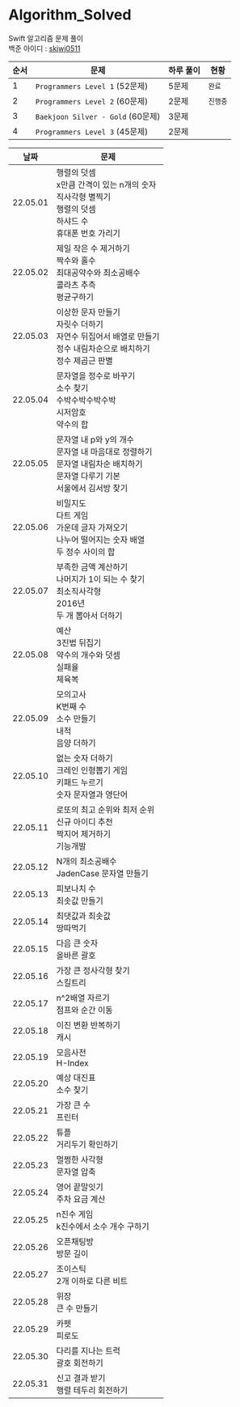 # Algorithm_Solved
 Swift 알고리즘 문제 풀이  
백준 아이디 : [skjwj0511](https://solved.ac/profile/skjwj0511)  
  
순서|문제|하루 풀이|현황|
---|---|---|---|
1|`Programmers Level 1` (52문제)|5문제|`완료`|
2|`Programmers Level 2` (60문제)|2문제|`진행중`|
3|`Baekjoon Silver - Gold` (60문제)|3문제||
4|`Programmers Level 3` (45문제)|2문제||
  
날짜|문제|
---|---|
22.05.01|행렬의 덧셈</br>x만큼 간격이 있는 n개의 숫자</br>직사각형 별찍기</br>행렬의 덧셈</br>하샤드 수</br>휴대폰 번호 가리기|
22.05.02|제일 작은 수 제거하기</br>짝수와 홀수</br>최대공약수와 최소공배수</br>콜라츠 추측</br>평균구하기|
22.05.03|이상한 문자 만들기</br>자릿수 더하기</br>자연수 뒤집어서 배열로 만들기</br>정수 내림차순으로 배치하기</br>정수 제곱근 판별|
22.05.04|문자열을 정수로 바꾸기</br>소수 찾기</br>수박수박수박수박</br>시저암호</br>약수의 합|
22.05.05|문자열 내 p와 y의 개수</br>문자열 내 마음대로 정렬하기</br>문자열 내림차순 배치하기</br>문자열 다루기 기본</br>서울에서 김서방 찾기|
22.05.06|비밀지도</br>다트 게임</br>가운데 글자 가져오기</br>나누어 떨어지는 숫자 배열</br>두 정수 사이의 합|
22.05.07|부족한 금액 계산하기</br>나머지가 1이 되는 수 찾기</br>최소직사각형</br>2016년</br>두 개 뽑아서 더하기|
22.05.08|예산</br>3진법 뒤집기</br>약수의 개수와 덧셈</br>실패율</br>체육복|
22.05.09|모의고사</br>K번째 수</br>소수 만들기</br>내적</br>음양 더하기|
22.05.10|없는 숫자 더하기</br>크레인 인형뽑기 게임</br>키패드 누르기</br>숫자 문자열과 영단어|
22.05.11|로또의 최고 순위와 최저 순위</br>신규 아이디 추천</br>짝지어 제거하기</br>기능개발|
22.05.12|N개의 최소공배수</br>JadenCase 문자열 만들기|
22.05.13|피보나치 수</br>최솟값 만들기|
22.05.14|최댓값과 최솟값</br>땅따먹기|
22.05.15|다음 큰 숫자</br>올바른 괄호|
22.05.16|가장 큰 정사각형 찾기</br>스킬트리|
22.05.17|n^2배열 자르기</br>점프와 순간 이동|
22.05.18|이진 변환 반복하기</br>캐시|
22.05.19|모음사전</br>H-Index|
22.05.20|예상 대진표</br>소수 찾기|
22.05.21|가장 큰 수</br>프린터|
22.05.22|튜플</br>거리두기 확인하기|
22.05.23|멀쩡한 사각형</br>문자열 압축|
22.05.24|영어 끝말잇기</br>주차 요금 계산|
22.05.25|n진수 게임</br>k진수에서 소수 개수 구하기|
22.05.26|오픈채팅방</br>방문 길이|
22.05.27|조이스틱</br>2개 이하로 다른 비트|
22.05.28|위장</br>큰 수 만들기|
22.05.29|카펫</br>피로도|
22.05.30|다리를 지나는 트럭</br>괄호 회전하기|
22.05.31|신고 결과 받기</br>행렬 테두리 회전하기|
